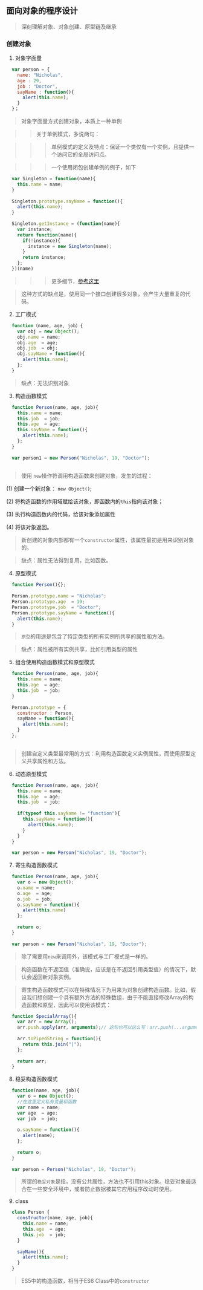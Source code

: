 ## 面向对象的程序设计
> 深刻理解对象、对象创建、原型链及继承

### 创建对象

1. 对象字面量

```javascript
  var person = {
    name: "Nicholas",
    age : 29,
    job : "Doctor",
    sayName : function(){
      alert(this.name);
    }
  }；
```

> 对象字面量方式创建对象，本质上一种单例

>> 关于单例模式，多说两句：

>>> 单例模式的定义及特点：保证一个类仅有一个实例，且提供一个访问它的全局访问点。

>>> 一个使用闭包创建单例的例子，如下

```javascript
  var Singleton = function(name){
    this.name = name;
  }
  
  Singleton.prototype.sayName = function(){
    alert(this.name);
  }
  
  Singleton.getInstance = (function(name){
    var instance;
    return function(name){
      if(!instance){
        instance = new Singleton(name);
      }
      return instance;
    };
  })(name)
```
>>> 更多细节，[参考这里](http://blog.csdn.net/yisuowushinian/article/details/52003127)

> 这种方式的缺点是，使用同一个接口创建很多对象，会产生大量重复的代码。

2. 工厂模式

```javascript
  function（name, age, job）{
    var obj = new Object();
    obj.name = name;
    obj.age  = age;
    obj.job  = obj;
    obj.sayName = function(){
      alert(this.name);
    };
  }
```
> 缺点：无法识别对象

3. 构造函数模式

```javascript
  function Person(name, age, job){
    this.name = name;
    this.job  = job;
    this.age  = age;
    this.sayName = function(){
      alert(this.name);
    };
  }
  
  var person1 = new Person("Nicholas", 19, "Doctor");
  
```

> 使用 `new`操作符调用构造函数来创建对象，发生的过程：

(1) 创建一个新对象： `new Object()`;

(2) 将构造函数的作用域赋给该对象，即函数内的`this`指向该对象；

(3) 执行构造函数内的代码，给该对象添加属性

(4) 将该对象返回。

> 新创建的对象内部都有一个`constructor`属性，该属性最初是用来识别对象的。

> 缺点：属性无法得到复用，比如函数。

4. 原型模式

```javascript
  function Person(){};
  
  Person.prototype.name = "Nicholas";
  Person.prototype.age  = 19;
  Person.prototype.job  = "Doctor";
  Person.prototype.sayName = function(){
    alert(this.name);
  }
```

> `原型`的用途是包含了特定类型的所有实例所共享的属性和方法。

> 缺点：属性被所有实例共享，比如引用类型的属性

5. 组合使用构造函数模式和原型模式

```javascript
  function Person(name, age, job){
    this.name = name;
    this.age  = age;
    this.job  = job;
  }
  
  Person.prototype = {
    constructor : Person,
    sayName = function(){
      alert(this.name);
    }
  };
  
```

> 创建自定义类型最常用的方式：利用构造函数定义实例属性，而使用原型定义共享属性和方法。

6. 动态原型模式

```javascript
  function Person(name, age, job){
    this.name = name;
    this.age  = age;
    this.job  = job;
    
    if(typeof this.sayName != "function"){
      this.sayName = function(){
        alert(this.name);
      }
    }
  }
  
  var person = new Person("Nicholas", 19, "Doctor");
```
7. 寄生构造函数模式

```javascript
  function Person(name, age, job){
    var o = new Object();
    o.name = name;
    o.age  = age;
    o.job  = job;
    o.sayName = function(){
      alert(this.name)
    };
    
    return o;
  }
  
  var person = new Person("Nicholas", 19, "Doctor");
```
>除了需要用`new`来调用外，该模式与工厂模式是一样的。

> 构造函数在不返回值（准确说，应该是在不返回引用类型值）的情况下，默认会返回新对象实例。

> 寄生构造函数模式可以在特殊情况下为用来为对象创建构造函数。比如，假设我们想创建一个具有额外方法的特殊数组，由于不能直接修改Array的构造函数和原型，因此可以使用该模式：

```javascript
  function SpecialArray(){
    var arr = new Array();
    arr.push.apply(arr, arguments);// 这句也可以这么写：arr.push(...arguments)
    
    arr.toPipedString = function(){
      return this.join("|");
    };
    
    return arr;
  }
```

8. 稳妥构造函数模式

```javascript
  function(name, age, job){
    var o = new Object();
    //在这里定义私有变量和函数
    var name = name;
    var age  = age;
    var job  = job;
    
    o.sayName = function(){
      alert(name);
    };
    
    return o;
  }
  
  var person = Person("Nicholas", 19, "Doctor");
```

> 所谓的`稳妥对象`是指，没有公共属性，方法也不引用this对象。稳妥对象最适合在一些安全环境中，或者防止数据被其它应用程序改动时使用。

9. class

```javascript
  class Person {
    constructor(name, age, job){
      this.name = name;
      this.age  = age;
      this.job  = job;
    }
    
    sayName(){
      alert(this.name);
    }
  }

```

> ES5中的构造函数，相当于ES6 Class中的`constructor`



